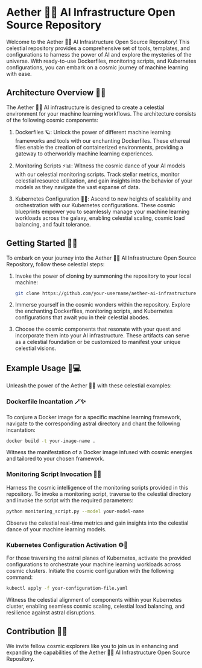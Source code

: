 # Aether 🌌🔮 AI Infrastructure Open Source Repository

Welcome to the Aether 🌌🔮 AI Infrastructure Open Source Repository! This celestial repository provides a comprehensive set of tools, templates, and configurations to harness the power of AI and explore the mysteries of the universe. With ready-to-use Dockerfiles, monitoring scripts, and Kubernetes configurations, you can embark on a cosmic journey of machine learning with ease.

## Architecture Overview 🏰✨

The Aether 🌌🔮 AI infrastructure is designed to create a celestial environment for your machine learning workflows. The architecture consists of the following cosmic components:

1. Dockerfiles 🪐: Unlock the power of different machine learning frameworks and tools with our enchanting Dockerfiles. These ethereal files enable the creation of containerized environments, providing a gateway to otherworldly machine learning experiences.

2. Monitoring Scripts ⚡📊: Witness the cosmic dance of your AI models with our celestial monitoring scripts. Track stellar metrics, monitor celestial resource utilization, and gain insights into the behavior of your models as they navigate the vast expanse of data.

3. Kubernetes Configuration 🚀🌠: Ascend to new heights of scalability and orchestration with our Kubernetes configurations. These cosmic blueprints empower you to seamlessly manage your machine learning workloads across the galaxy, enabling celestial scaling, cosmic load balancing, and fault tolerance.

## Getting Started 🚀🌟

To embark on your journey into the Aether 🌌🔮 AI Infrastructure Open Source Repository, follow these celestial steps:

1. Invoke the power of cloning by summoning the repository to your local machine:

   ```bash
   git clone https://github.com/your-username/aether-ai-infrastructure.git
   ```

2. Immerse yourself in the cosmic wonders within the repository. Explore the enchanting Dockerfiles, monitoring scripts, and Kubernetes configurations that await you in their celestial abodes.

3. Choose the cosmic components that resonate with your quest and incorporate them into your AI infrastructure. These artifacts can serve as a celestial foundation or be customized to manifest your unique celestial visions.

## Example Usage 🌟💻

Unleash the power of the Aether 🌌🔮 with these celestial examples:

### Dockerfile Incantation 🪄✨

To conjure a Docker image for a specific machine learning framework, navigate to the corresponding astral directory and chant the following incantation:

```bash
docker build -t your-image-name .
```

Witness the manifestation of a Docker image infused with cosmic energies and tailored to your chosen framework.

### Monitoring Script Invocation 📡🔭

Harness the cosmic intelligence of the monitoring scripts provided in this repository. To invoke a monitoring script, traverse to the celestial directory and invoke the script with the required parameters:

```bash
python monitoring_script.py --model your-model-name
```

Observe the celestial real-time metrics and gain insights into the celestial dance of your machine learning models.

### Kubernetes Configuration Activation ⚙️🔮

For those traversing the astral planes of Kubernetes, activate the provided configurations to orchestrate your machine learning workloads across cosmic clusters. Initiate the cosmic configuration with the following command:

```bash
kubectl apply -f your-configuration-file.yaml
```

Witness the celestial alignment of components within your Kubernetes cluster, enabling seamless cosmic scaling, celestial load balancing, and resilience against astral disruptions.

## Contribution 🌟🌠

We invite fellow cosmic explorers like you to join us in enhancing and expanding the capabilities of the Aether 🌌🔮 AI Infrastructure Open Source Repository. 
